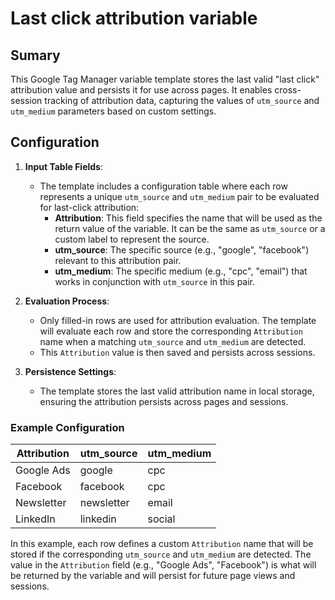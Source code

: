 # Last click attribution variable
## Sumary
This Google Tag Manager variable template stores the last valid "last click" attribution value and persists it for use across pages. It enables cross-session tracking of attribution data, capturing the values of `utm_source` and `utm_medium` parameters based on custom settings.
## Configuration

1. **Input Table Fields**:
   - The template includes a configuration table where each row represents a unique `utm_source` and `utm_medium` pair to be evaluated for last-click attribution:
     - **Attribution**: This field specifies the name that will be used as the return value of the variable. It can be the same as `utm_source` or a custom label to represent the source.
     - **utm_source**: The specific source (e.g., "google", "facebook") relevant to this attribution pair.
     - **utm_medium**: The specific medium (e.g., "cpc", "email") that works in conjunction with `utm_source` in this pair.

2. **Evaluation Process**:
   - Only filled-in rows are used for attribution evaluation. The template will evaluate each row and store the corresponding `Attribution` name when a matching `utm_source` and `utm_medium` are detected.
   - This `Attribution` value is then saved and persists across sessions.

3. **Persistence Settings**:
   - The template stores the last valid attribution name in local storage, ensuring the attribution persists across pages and sessions.

### Example Configuration

| Attribution | utm_source       | utm_medium      |
|-------------|------------------|-----------------|
| Google Ads  | google           | cpc            |
| Facebook    | facebook         | cpc            |
| Newsletter  | newsletter       | email          |
| LinkedIn    | linkedin         | social         |

In this example, each row defines a custom `Attribution` name that will be stored if the corresponding `utm_source` and `utm_medium` are detected. The value in the `Attribution` field (e.g., "Google Ads", "Facebook") is what will be returned by the variable and will persist for future page views and sessions.
